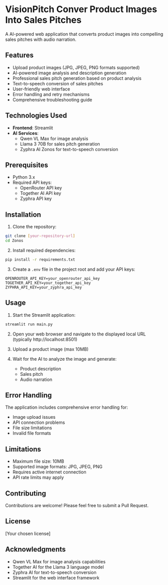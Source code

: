 # VisionPitch Conver Product Images Into Sales Pitches

A AI-powered web application that converts product images into compelling sales pitches with audio narration.

## Features

- Upload product images (JPG, JPEG, PNG formats supported)
- AI-powered image analysis and description generation
- Professional sales pitch generation based on product analysis
- Text-to-speech conversion of sales pitches
- User-friendly web interface
- Error handling and retry mechanisms
- Comprehensive troubleshooting guide

## Technologies Used

- **Frontend**: Streamlit
- **AI Services**:
  - Qwen VL Max for image analysis
  - Llama 3 70B for sales pitch generation
  - Zyphra AI Zonos for text-to-speech conversion

## Prerequisites

- Python 3.x
- Required API keys:
  - OpenRouter API key
  - Together AI API key
  - Zyphra API key

## Installation

1. Clone the repository:
```bash
git clone [your-repository-url]
cd Zonos
```

2. Install required dependencies:
```bash
pip install -r requirements.txt
```

3. Create a `.env` file in the project root and add your API keys:
```
OPENROUTER_API_KEY=your_openrouter_api_key
TOGETHER_API_KEY=your_together_api_key
ZYPHRA_API_KEY=your_zyphra_api_key
```

## Usage

1. Start the Streamlit application:
```bash
streamlit run main.py
```

2. Open your web browser and navigate to the displayed local URL (typically http://localhost:8501)

3. Upload a product image (max 10MB)

4. Wait for the AI to analyze the image and generate:
   - Product description
   - Sales pitch
   - Audio narration

## Error Handling

The application includes comprehensive error handling for:
- Image upload issues
- API connection problems
- File size limitations
- Invalid file formats

## Limitations

- Maximum file size: 10MB
- Supported image formats: JPG, JPEG, PNG
- Requires active internet connection
- API rate limits may apply

## Contributing

Contributions are welcome! Please feel free to submit a Pull Request.

## License

[Your chosen license]

## Acknowledgments

- Qwen VL Max for image analysis capabilities
- Together AI for the Llama 3 language model
- Zyphra AI for text-to-speech conversion
- Streamlit for the web interface framework